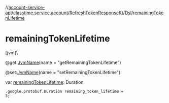 //[account-service-api](../../../../index.md)/[classtime.service.account](../../index.md)/[RefreshTokenResponseKt](../index.md)/[Dsl](index.md)/[remainingTokenLifetime](remaining-token-lifetime.md)

# remainingTokenLifetime

[jvm]\

@get:[JvmName](https://kotlinlang.org/api/latest/jvm/stdlib/kotlin.jvm/-jvm-name/index.html)(name = &quot;getRemainingTokenLifetime&quot;)

@set:[JvmName](https://kotlinlang.org/api/latest/jvm/stdlib/kotlin.jvm/-jvm-name/index.html)(name = &quot;setRemainingTokenLifetime&quot;)

var [remainingTokenLifetime](remaining-token-lifetime.md): Duration

<code>.google.protobuf.Duration remaining_token_lifetime = 3;</code>
